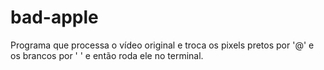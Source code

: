 # bad-apple
Programa que processa o vídeo original e troca os pixels pretos por '@' e os brancos por ' ' e então roda ele no terminal.

